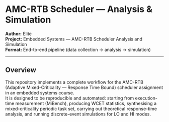 # AMC-RTB Scheduler — Analysis & Simulation
**Author:** Elite  
**Project:** Embedded Systems — AMC-RTB Scheduler Analysis and Simulation  
**Format:** End-to-end pipeline (data collection → analysis → simulation)

---

## Overview

This repository implements a complete workflow for the AMC-RTB (Adaptive Mixed-Criticality — Response Time Bound) scheduler assignment in an embedded systems course.  
It is designed to be reproducible and automated: starting from execution-time measurement (MiBench), producing WCET statistics, synthesising a mixed-criticality periodic task set, carrying out theoretical response-time analysis, and running discrete-event simulations for LO and HI modes.


